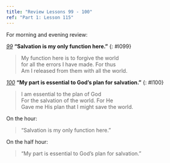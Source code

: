 ```yaml
---
title: "Review Lessons 99 - 100"
ref: "Part 1: Lesson 115"
---
```


For morning and evening review:

[*99*](/acim/workbook/l099/?r=1) **“Salvation is my only function here.”**
{: #l099}

> My function here is to forgive the world<br/>
> for all the errors I have made. For thus<br/>
> Am I released from them with all the world.

[*100*](/acim/workbook/l100/?r=1) **“My part is essential to God’s plan for salvation.”**
{: #l100}

> I am essential to the plan of God<br/>
> For the salvation of the world. For He<br/>
> Gave me His plan that I might save the world.

On the hour:

> “Salvation is my only function here.”

On the half hour:

> “My part is essential to God’s plan for salvation.”

